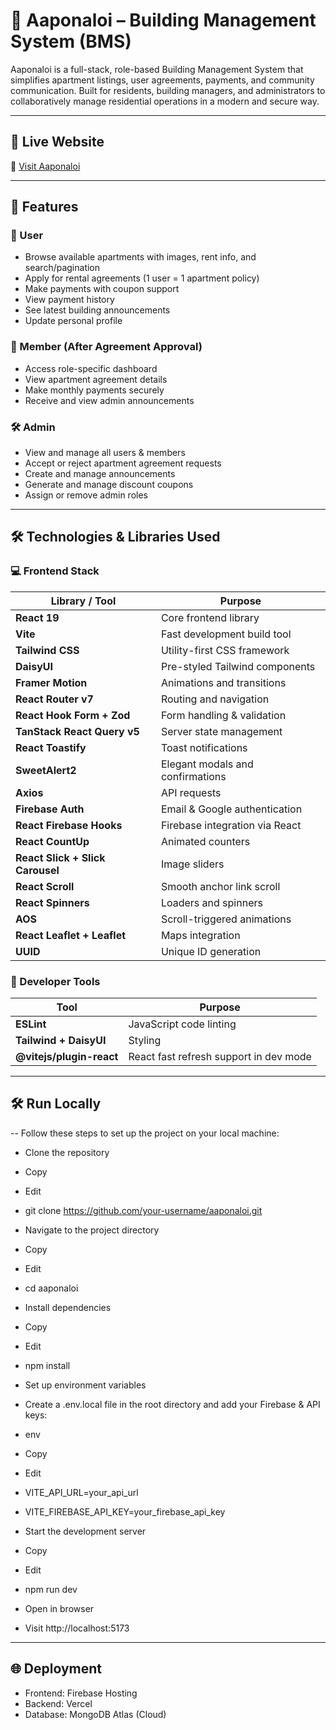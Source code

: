 # 🏢 Aaponaloi – Building Management System (BMS)

Aaponaloi is a full-stack, role-based Building Management System that simplifies apartment listings, user agreements, payments, and community communication. Built for residents, building managers, and administrators to collaboratively manage residential operations in a modern and secure way.

---

## 🚀 Live Website

🔗 [Visit Aaponaloi](https://aaponaloi.web.app/)

---

## 📌 Features

### 👤 User
- Browse available apartments with images, rent info, and search/pagination
- Apply for rental agreements (1 user = 1 apartment policy)
- Make payments with coupon support
- View payment history
- See latest building announcements
- Update personal profile

### 👥 Member (After Agreement Approval)
- Access role-specific dashboard
- View apartment agreement details
- Make monthly payments securely
- Receive and view admin announcements

### 🛠️ Admin
- View and manage all users & members
- Accept or reject apartment agreement requests
- Create and manage announcements
- Generate and manage discount coupons
- Assign or remove admin roles

---


## 🛠️ Technologies & Libraries Used

### 💻 Frontend Stack

| Library / Tool                  | Purpose                                                                 |
|--------------------------------|-------------------------------------------------------------------------|
| **React 19**                   | Core frontend library                                                  |
| **Vite**                       | Fast development build tool                                            |
| **Tailwind CSS**               | Utility-first CSS framework                                            |
| **DaisyUI**                    | Pre-styled Tailwind components                                         |
| **Framer Motion**              | Animations and transitions                                             |
| **React Router v7**            | Routing and navigation                                                 |
| **React Hook Form + Zod**      | Form handling & validation                                             |
| **TanStack React Query v5**    | Server state management                                                |
| **React Toastify**             | Toast notifications                                                    |
| **SweetAlert2**                | Elegant modals and confirmations                                       |
| **Axios**                      | API requests                                                           |
| **Firebase Auth**              | Email & Google authentication                                          |
| **React Firebase Hooks**       | Firebase integration via React                                         |
| **React CountUp**              | Animated counters                                                      |
| **React Slick + Slick Carousel**| Image sliders                                                          |
| **React Scroll**               | Smooth anchor link scroll                                              |
| **React Spinners**             | Loaders and spinners                                                   |
| **AOS**                        | Scroll-triggered animations                                            |
| **React Leaflet + Leaflet**    | Maps integration                                                       |
| **UUID**                       | Unique ID generation                                                   |

### 🔧 Developer Tools

| Tool                    | Purpose                                     |
|-------------------------|---------------------------------------------|
| **ESLint**              | JavaScript code linting                     |
| **Tailwind + DaisyUI**  | Styling                                     |
| **@vitejs/plugin-react**| React fast refresh support in dev mode      |

---

## 🛠️ Run Locally
-- Follow these steps to set up the project on your local machine:

- Clone the repository

- Copy
- Edit
- git clone https://github.com/your-username/aaponaloi.git
- Navigate to the project directory

- Copy
- Edit
- cd aaponaloi
- Install dependencies

- Copy
- Edit
- npm install
- Set up environment variables
- Create a .env.local file in the root directory and add your Firebase & API keys:

- env
- Copy
- Edit
- VITE_API_URL=your_api_url
- VITE_FIREBASE_API_KEY=your_firebase_api_key
- Start the development server

- Copy
- Edit
- npm run dev
- Open in browser
- Visit http://localhost:5173

---

## 🌐 Deployment
- Frontend: Firebase Hosting
- Backend: Vercel
- Database: MongoDB Atlas (Cloud)